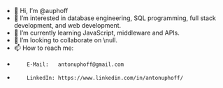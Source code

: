 - 👋 Hi, I’m @auphoff
- 👀 I’m interested in database engineering, SQL programming, full stack development, and web development.
- 🌱 I’m currently learning JavaScript, middleware and APIs.
- 💞️ I’m looking to collaborate on \null.
- 📫 How to reach me:
-         E-Mail:   antonuphoff@gmail.com
-         LinkedIn: https://www.linkedin.com/in/antonuphoff/

<!---
auphoff/auphoff is a ✨ special ✨ repository because its `README.md` (this file) appears on your GitHub profile.
You can click the Preview link to take a look at your changes.
--->
